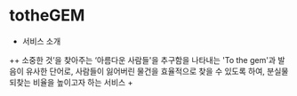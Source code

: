 # totheGEM

+ 서비스 소개

++ 소중한 것’을 찾아주는 ‘아름다운 사람들'을 추구함을 나타내는 'To the gem'과 발음이 유사한 단어로, 사람들이 잃어버린 물건을 효율적으로 찾을 수 있도록 하여, 분실물 되찾는 비율을 높이고자 하는 서비스
+ 

